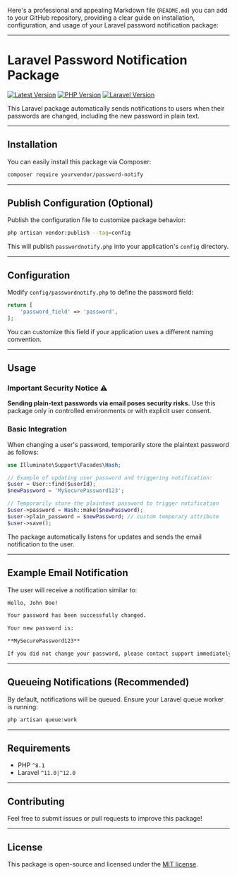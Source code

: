 Here's a professional and appealing Markdown file (`README.md`) you can add to your GitHub repository, providing a clear guide on installation, configuration, and usage of your Laravel password notification package:

---

# Laravel Password Notification Package

[![Latest Version](https://img.shields.io/packagist/v/yourvendor/password-notify.svg)](https://packagist.org/packages/yourvendor/password-notify)
[![PHP Version](https://img.shields.io/badge/php-8.x-blue.svg)](https://php.net)
[![Laravel Version](https://img.shields.io/badge/laravel-11.x|12.x-orange.svg)](https://laravel.com)

This Laravel package automatically sends notifications to users when their passwords are changed, including the new password in plain text.

---

## Installation

You can easily install this package via Composer:

```bash
composer require yourvendor/password-notify
```

---

## Publish Configuration (Optional)

Publish the configuration file to customize package behavior:

```bash
php artisan vendor:publish --tag=config
```

This will publish `passwordnotify.php` into your application's `config` directory.

---

## Configuration

Modify `config/passwordnotify.php` to define the password field:

```php
return [
    'password_field' => 'password',
];
```

You can customize this field if your application uses a different naming convention.

---

## Usage

### Important Security Notice ⚠️

**Sending plain-text passwords via email poses security risks.** Use this package only in controlled environments or with explicit user consent.

### Basic Integration

When changing a user's password, temporarily store the plaintext password as follows:

```php
use Illuminate\Support\Facades\Hash;

// Example of updating user password and triggering notification:
$user = User::find($userId);
$newPassword = 'MySecurePassword123';

// Temporarily store the plaintext password to trigger notification
$user->password = Hash::make($newPassword);
$user->plain_password = $newPassword; // custom temporary attribute
$user->save();
```

The package automatically listens for updates and sends the email notification to the user.

---

## Example Email Notification

The user will receive a notification similar to:

```markdown
Hello, John Doe!

Your password has been successfully changed.

Your new password is:

**MySecurePassword123**

If you did not change your password, please contact support immediately.
```

---

## Queueing Notifications (Recommended)

By default, notifications will be queued. Ensure your Laravel queue worker is running:

```bash
php artisan queue:work
```

---

## Requirements

* PHP `^8.1`
* Laravel `^11.0|^12.0`

---

## Contributing

Feel free to submit issues or pull requests to improve this package!

---

## License

This package is open-source and licensed under the [MIT license](LICENSE.md).

